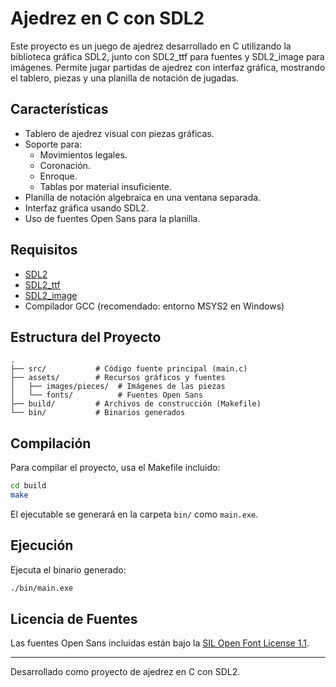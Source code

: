 # Ajedrez en C con SDL2

Este proyecto es un juego de ajedrez desarrollado en C utilizando la biblioteca gráfica SDL2, junto con SDL2_ttf para fuentes y SDL2_image para imágenes. Permite jugar partidas de ajedrez con interfaz gráfica, mostrando el tablero, piezas y una planilla de notación de jugadas.

## Características

- Tablero de ajedrez visual con piezas gráficas.
- Soporte para:
  - Movimientos legales.
  - Coronación.
  - Enroque.
  - Tablas por material insuficiente.
- Planilla de notación algebraica en una ventana separada.
- Interfaz gráfica usando SDL2.
- Uso de fuentes Open Sans para la planilla.

## Requisitos

- [SDL2](https://www.libsdl.org/)
- [SDL2_ttf](https://www.libsdl.org/projects/SDL_ttf/)
- [SDL2_image](https://www.libsdl.org/projects/SDL_image/)
- Compilador GCC (recomendado: entorno MSYS2 en Windows)

## Estructura del Proyecto

```
.
├── src/           # Código fuente principal (main.c)
├── assets/        # Recursos gráficos y fuentes
│   ├── images/pieces/  # Imágenes de las piezas
│   └── fonts/          # Fuentes Open Sans
├── build/         # Archivos de construcción (Makefile)
└── bin/           # Binarios generados
```

## Compilación

Para compilar el proyecto, usa el Makefile incluido:

```sh
cd build
make
```

El ejecutable se generará en la carpeta `bin/` como `main.exe`.

## Ejecución

Ejecuta el binario generado:

```sh
./bin/main.exe
```

## Licencia de Fuentes

Las fuentes Open Sans incluidas están bajo la [SIL Open Font License 1.1](https://scripts.sil.org/OFL).

---

Desarrollado como proyecto de ajedrez en C con SDL2.